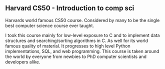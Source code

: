 ## Harvard CS50 - Introduction to comp sci  

Harvards world famous CS50 course. Considered by many to be the single best computer science course ever taught.  

I took this course mainly for low-level exposure to C and to implement data structures and searching/sorting algorithms in C. As well for its world famous quality of material. It progresses to high level Python implementations, SQL, and web programming. This course is taken around the world by everyone from newbies to PhD computer scientists and developers alike.
